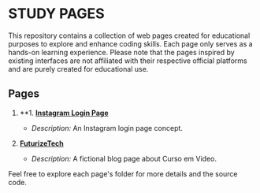 # STUDY PAGES

This repository contains a collection of web pages created for educational purposes to explore and enhance coding skills. Each page only serves as a hands-on learning experience. Please note that the pages inspired by existing interfaces are not affiliated with their respective official platforms and are purely created for educational use.

## Pages

1. **1. **[Instagram Login Page](https://savioemanuelf.github.io/html-pages/pages/instagram-concept)**
   - *Description:* An Instagram login page concept.

2. **[FuturizeTech](https://savioemanuelf.github.io/html-pages/pages/instagram-concept/)**
   - *Description:* A fictional blog page about Curso em Video.

Feel free to explore each page's folder for more details and the source code. 
